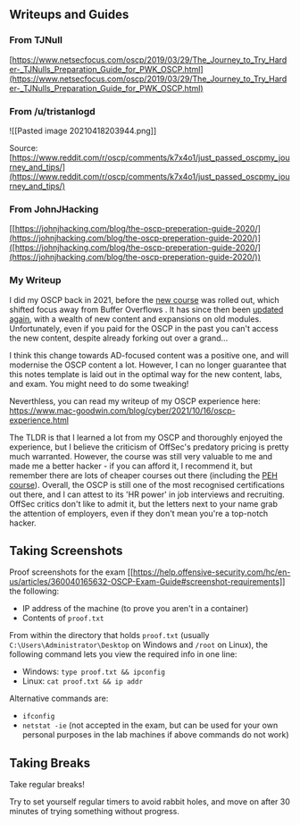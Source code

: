 ## Writeups and Guides

### From TJNull

[https://www.netsecfocus.com/oscp/2019/03/29/The_Journey_to_Try_Harder-_TJNulls_Preparation_Guide_for_PWK_OSCP.html](https://www.netsecfocus.com/oscp/2019/03/29/The_Journey_to_Try_Harder-_TJNulls_Preparation_Guide_for_PWK_OSCP.html)

### From /u/tristanlogd

![[Pasted image 20210418203944.png]]

Source: [https://www.reddit.com/r/oscp/comments/k7x4o1/just_passed_oscpmy_journey_and_tips/](https://www.reddit.com/r/oscp/comments/k7x4o1/just_passed_oscpmy_journey_and_tips/)

### From JohnJHacking

[[https://johnjhacking.com/blog/the-oscp-preperation-guide-2020/](https://johnjhacking.com/blog/the-oscp-preperation-guide-2020/)]([https://johnjhacking.com/blog/the-oscp-preperation-guide-2020/](https://johnjhacking.com/blog/the-oscp-preperation-guide-2020/))

### My Writeup

I did my OSCP back in 2021, before the [new course](https://www.offsec.com/offsec/oscp-exam-structure/) was rolled out, which shifted focus away from Buffer Overflows . It has since then been [updated again](https://www.offsec.com/offsec/pen-200-2023/), with a wealth of new content and expansions on old modules. Unfortunately, even if you paid for the OSCP in the past you can't access the new content, despite already forking out over a grand...

I think this change towards AD-focused content was a positive one, and will modernise the OSCP content a lot. However, I can no longer guarantee that this notes template is laid out in the optimal way for the new content, labs, and exam. You might need to do some tweaking!

Neverthless, you can read my writeup of my OSCP experience here: https://www.mac-goodwin.com/blog/cyber/2021/10/16/oscp-experience.html

The TLDR is that I learned a lot from my OSCP and thoroughly enjoyed the experience, but I believe the criticism of OffSec's predatory pricing is pretty much warranted. However, the course was still very valuable to me and made me a better hacker - if you can afford it, I recommend it, but remember there are lots of cheaper courses out there (including the [PEH course](https://academy.tcm-sec.com/p/practical-ethical-hacking-the-complete-course)). Overall, the OSCP is still one of the most recognised certifications out there, and I can attest to its 'HR power' in job interviews and recruiting. OffSec critics don't like to admit it, but the letters next to your name grab the attention of employers, even if they don't mean you're a top-notch hacker.

## Taking Screenshots

Proof screenshots for the exam [[https://help.offensive-security.com/hc/en-us/articles/360040165632-OSCP-Exam-Guide#screenshot-requirements]] the following:
- IP address of the machine (to prove you aren't in a container)
- Contents of `proof.txt`

From within the directory that holds `proof.txt` (usually `C:\Users\Administrator\Desktop` on Windows and `/root` on Linux), the following command lets you view the required info in one line:
- Windows: `type proof.txt && ipconfig`
- Linux: `cat proof.txt && ip addr`

Alternative commands are:
- `ifconfig`
- `netstat -ie` (not accepted in the exam, but can be used for your own personal purposes in the lab machines if above commands do not work)

## Taking Breaks

Take regular breaks!

Try to set yourself regular timers to avoid rabbit holes, and move on after 30 minutes of trying something without progress.